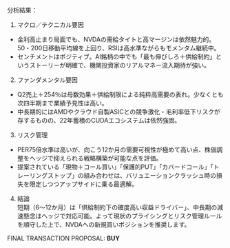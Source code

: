 分析結果：

1. マクロ／テクニカル要因  
 - 金利高止まり局面でも、NVDAの需給タイトと高マージンは依然魅力的。50・200日移動平均線を上回り、RSIは高水準ながらもモメンタム継続中。  
 - センチメントはポジティブ。AI銘柄の中でも「最も伸びしろ＋供給制約」というストーリーが明確で、機関投資家のリアルマネー流入期待が強い。

2. ファンダメンタル要因  
 - Q2売上＋254％は母数効果＋供給制限による純粋高需要の表れ。少なくとも次四半期まで業績予見性は高い。  
 - 中長期的にはAMDやクラウド自製ASICとの競争激化・毛利率低下リスクが存するものの、22年蓄積のCUDAエコシステムは依然強固。

3. リスク管理  
 - PER75倍水準は高いが、向こう12か月の需要可視性が極めて高い点、株価調整をヘッジで抑えられる戦略構築が可能な点を評価。  
 - 提案されている「現物＋コール買い」「保護的PUT」「カバードコール」「トレーリングストップ」の組み合わせは、バリュエーションクラッシュ時の損失を限定しつつアップサイドに乗る最適解。

4. 結論  
短期（6～12か月）は「供給制約下の確度高い収益ドライバー」、中長期の減速懸念はヘッジで対応可能。よって現状のプライシングとリスク管理ルールを順守した上で、NVDAへの新規買いポジションを推奨します。

FINAL TRANSACTION PROPOSAL: **BUY**
